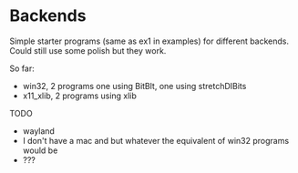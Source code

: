 Backends
========

Simple starter programs (same as ex1 in examples) for different backends.
Could still use some polish but they work.

So far:

* win32, 2 programs one using BitBlt, one using stretchDIBits
* x11_xlib, 2 programs using xlib

TODO

* wayland
* I don't have a mac and but whatever the equivalent of win32 programs would be
* ???

